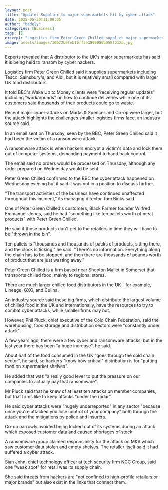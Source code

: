 ```yaml
---
layout: post
title: "Update: Supplier to major supermarkets hit by cyber attack"
date: 2025-05-20T11:08:05
author: "badely"
categories: [Business]
tags: []
excerpt: "Logistics firm Peter Green Chilled supplies major supermarkets, but it is relatively small compared to its rivals."
image: assets/images/16672b9febf6ff5e3895050b058f212d.jpg
---
```


Experts revealed that A distributor to the UK's major supermarkets has said it is being held to ransom by cyber hackers.

Logistics firm Peter Green Chilled said it supplies supermarkets including Tesco, Sainsbury's, and Aldi, but it is relatively small compared with larger UK food distributors.

It told BBC's Wake Up to Money clients were "receiving regular updates" including "workarounds" on how to continue deliveries while one of its customers said thousands of their products could go to waste.

Recent major cyber-attacks on Marks & Spencer and Co-op were larger, but the attack highlights the challenges smaller logistics firms face, an industry source said.

In an email sent on Thursday, seen by the BBC, Peter Green Chilled said it had been the victim of a ransomware attack.

A ransomware attack is when hackers encrypt a victim's data and lock them out of computer systems, demanding payment to hand back control.

The email said no orders would be processed on Thursday, although any order prepared on Wednesday would be sent.

Peter Green Chilled confirmed to the BBC the cyber attack happened on Wednesday evening but it said it was not in a position to discuss further.

"The transport activities of the business have continued unaffected throughout this incident," its managing director Tom Binks said.

One of Peter Green Chilled's customers, Black Farmer founder Wilfred Emmanuel-Jones, said he had "something like ten pallets worth of meat products" with Peter Green Chilled.

He said if those products don't get to the retailers in time they will have to be "thrown in the bin".

Ten pallets is "thousands and thousands of packs of products, sitting there, and the clock is ticking," he said. "There's no information. Everything along the chain has to be stopped, and then there are thousands of pounds worth of product that are just wasting away."

Peter Green Chilled is a firm based near Shepton Mallet in Somerset that transports chilled food, mainly to regional stores.

There are much larger chilled food distributors in the UK - for example, Lineage, GXO, and Culina.

An industry source said these big firms, which distribute the largest volume of chilled food in the UK and internationally, have the resources to try to combat cyber attacks, while smaller firms may not.

However, Phil Pluck, chief executive of the Cold Chain Federation, said the warehousing, food storage and distribution sectors were "constantly under attack".

A few years ago, there were a few cyber and ransomware attacks, but in the last year there has been "a huge increase", he said.

About half of the food consumed in the UK "goes through the cold chain sector", he said, so hackers "know how critical" distribution is for "putting food on supermarket shelves". 

He added that was "a really good lever to put the pressure on our companies to actually pay that ransomware".

Mr Pluck said that he knew of at least ten attacks on member companies, but that firms like to keep attacks "under the radar".

He said cyber attacks were "hugely underreported" in any sector "because once you're attacked you lose control of your company" both through the attack and the mitigations by police and insurers.

Co-op narrowly avoided being locked out of its systems during an attack which exposed customer data and caused shortages of stock.

A ransomware group claimed responsibility for the attack on M&S which saw customer data stolen and empty shelves. The retailer itself said it had suffered a cyber attack.

Sian John, chief technology officer at tech security firm NCC Group, said one "weak spot" for retail was its supply chain.

She said threats from hackers are "not confined to high-profile retailers or major brands" but also exist in the links that connect them.

